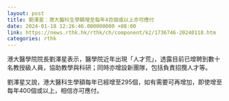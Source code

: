```yaml
---
layout: post
title: 劉澤星：港大醫科生學額增至每年4百個或以上亦可應付
date: 2024-01-18 12:26:46.000000000 +08:00
link: https://news.rthk.hk/rthk/ch/component/k2/1736746-20240118.htm
categories: rthk
---
```


港大醫學院院長劉澤星表示，醫學院近年出現「人才荒」，透露目前已增聘到數十名教授級人員，協助教學與科研；同時亦增設新團隊，包括負責招攬人才等。

劉澤星又說，港大醫科生學額每年已經增至295個，如有需要可再增加，即使增至每年400個或以上，相信亦可應付。

